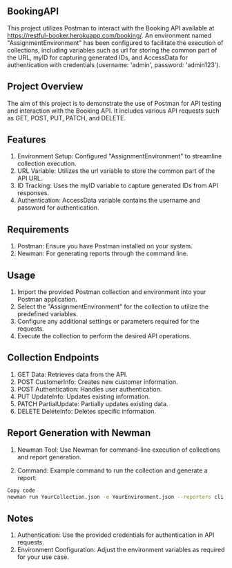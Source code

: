 ## BookingAPI
This project utilizes Postman to interact with the Booking API available at https://restful-booker.herokuapp.com/booking/. An environment named "AssignmentEnvironment" has been configured to facilitate the execution of collections, including variables such as url for storing the common part of the URL, myID for capturing generated IDs, and AccessData for authentication with credentials (username: 'admin', password: 'admin123').

## Project Overview
The aim of this project is to demonstrate the use of Postman for API testing and interaction with the Booking API. It includes various API requests such as GET, POST, PUT, PATCH, and DELETE.

## Features
 1. Environment Setup: Configured "AssignmentEnvironment" to streamline collection execution.
 2.  URL Variable: Utilizes the url variable to store the common part of the API URL.
 3. ID Tracking: Uses the myID variable to capture generated IDs from API responses.
 4. Authentication: AccessData variable contains the username and password for authentication.
 
## Requirements
1. Postman: Ensure you have Postman installed on your system.
2. Newman: For generating reports through the command line.

## Usage
1. Import the provided Postman collection and environment into your Postman application.
2. Select the "AssignmentEnvironment" for the collection to utilize the predefined variables.
3. Configure any additional settings or parameters required for the requests.
4. Execute the collection to perform the desired API operations.

## Collection Endpoints
1. GET Data: Retrieves data from the API.
2. POST CustomerInfo: Creates new customer information.
3. POST Authentication: Handles user authentication.
4. PUT UpdateInfo: Updates existing information.
5. PATCH PartialUpdate: Partially updates existing data.
6. DELETE DeleteInfo: Deletes specific information.
 
## Report Generation with Newman
   
1. Newman Tool: Use Newman for command-line execution of collections and report generation.

2. Command: Example command to run the collection and generate a report:

```bash
Copy code
newman run YourCollection.json -e YourEnvironment.json --reporters cli,html --reporter-html-export report.html
```
## Notes
1. Authentication: Use the provided credentials for authentication in API requests.
2. Environment Configuration: Adjust the environment variables as required for your use case.

   

